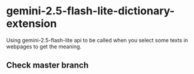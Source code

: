 # gemini-2.5-flash-lite-dictionary-extension
Using gemini-2.5-flash-lite api to be called when you select some texts in webpages to get the meaning.
## Check master branch
